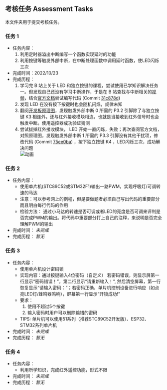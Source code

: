 ## 考核任务 Assessment Tasks  
本文件夹用于提交考核任务。  

### 任务 1  
- 任务内容：  
  1. 利用定时器溢出中断编写一个函数实现延时的功能  
  2. 利用按键等触发外部中断，在中断处理函数中调用延时函数，使LED闪烁三次  
- 完成时间：2022/10/23  
- 完成历程：  
  1. 学习完 B 站上关于 LED 和独立按键的课程，尝试使用已学知识解决任务一。但发现自己还没有学习中断操作，于是在 B 站查找与中断相关的[视频](https://b23.tv/BV1hL4y1q7co "BV1hL4y1q7co - 外部中断0和外部中断1，STC89C51RC，单片机学习笔记21 - bilibili")，结合[官方文档](https://github.com/Leo204-LKY/Code-Learning/blob/main/51%20MCU/Bilibili%20Courses/00-1-STC89Cxx%E4%B8%AD%E6%96%87%E5%8F%82%E8%80%83%E6%89%8B%E5%86%8C.pdf "Leo204-LKY/Code-Learning/51 MCU/Bilibili Courses/00-1-STC89Cxx中文参考手册.pdf - GitHub")尝试编写代码 (Commit [31c878d](https://github.com/Leo204-LKY/LiKeyu_RecruitTask/commit/31c878d201330529e6f67f875d1c8af32c016606))  
  2. 发现 LED 在没有按下按键时也会随机闪烁，规律未知  
  3. 翻阅[开发板原理图](https://github.com/Leo204-LKY/Code-Learning/blob/main/51%20MCU/Bilibili%20Courses/00-2-%E6%99%AE%E4%B8%AD-2%26%E6%99%AE%E4%B8%AD-3%26%E6%99%AE%E4%B8%AD-4%E5%BC%80%E5%8F%91%E6%9D%BF%E5%8E%9F%E7%90%86%E5%9B%BE.pdf "Leo204-LKY/Code-Learning/51 MCU/Bilibili Courses/00-2-普中-2&普中-3&普中-4开发板原理图.pdf - GitHub")，发现触发外部中断 0 所需的 P3.2 引脚除了与独立按键 K3 相连外，还与红外接收模块相连，也就是当接收到红外信号时也会触发中断。使用遥控器成功验证猜测  
  4. 尝试拔掉红外接收模块， LED 开始一直闪烁，失败；再次查阅官方文档，对照原理图，发现触发外部中断 1 所需的 P3.3 引脚没有其他干扰项，修改代码 (Commit [75ee0ba](https://github.com/Leo204-LKY/LiKeyu_RecruitTask/commit/75ee0ba9003d9627912e51a5ea6d9224fd852fae)) ，按下独立按键 K4 ，LED闪烁三次，成功解决问题  
  ![动画](https://user-images.githubusercontent.com/57821066/197356084-46e6bd8d-deed-4943-9c38-f9b1f4860f95.gif)  


### 任务 2  
- 任务内容：  
  - 使用单片机(STC89C52或STM32F1)输出一路PWM，实现呼吸灯/可调转速的马达  
  - 注意：可以参考网上的例程，但是要做题者必须自己写出代码的重要部分而且明白每行代码的作用  
  - 检验方法： 通过小马达的转速是否可调或者LED的亮度是否可调来评判是否完成PWM的输出。将代码中重要部分打上自己的注释，来说明是否完全理解PWM的输出  
- 完成时间： _未完成_  
- 完成历程： _暂无_  

### 任务 3  
- 任务内容：  
  - 使用单片机设计密码锁  
  - 实现内容：通过按键输入4位密码（自定义） 若密码错误，则显示屏第一行显示“密码错误！”，第二行显示“请重新输入！”, 然后清空屏幕，第一行恢复显示“请输入密码：”；若密码正确，单片机控制设备进行响应（如点亮LED灯/蜂鸣器鸣响），屏幕第一行显示“开锁成功!”  
  - 要求：  
    1. 使用不超过5个按键  
    2. 输入密码时用户可以删除输错的密码  
  - TIPS: 单片机可以使用51系列（推荐STC89C52开发版）、ESP32、STM32系列单片机  
- 完成时间： _未完成_  
- 完成历程： _暂无_  

### 任务 4  
- 任务内容：  
  - 利用所学知识，完成红外遥控功能，形式不限  
- 完成时间： _未完成_  
- 完成历程： _暂无_  